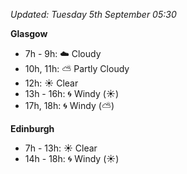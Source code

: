 *Updated: Tuesday 5th September 05:30*

**Glasgow**

* 7h - 9h: :cloud: Cloudy
* 10h, 11h: :partly_sunny: Partly Cloudy
* 12h: :sunny: Clear
* 13h - 16h: :cyclone: Windy (:sunny:)
* 17h, 18h: :cyclone: Windy (:partly_sunny:)

**Edinburgh**

* 7h - 13h: :sunny: Clear
* 14h - 18h: :cyclone: Windy (:sunny:)
